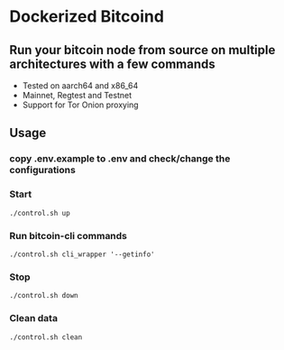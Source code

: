 # Dockerized Bitcoind
## Run your bitcoin node from source on multiple architectures with a few commands

* Tested on aarch64 and x86_64
* Mainnet, Regtest and Testnet
* Support for Tor Onion proxying

## Usage

### copy .env.example to .env and check/change the configurations

### Start
```
./control.sh up
```

### Run bitcoin-cli commands
```
./control.sh cli_wrapper '--getinfo'
```

### Stop
```
./control.sh down
```

### Clean data
```
./control.sh clean
```
